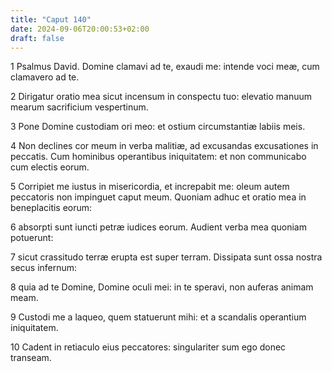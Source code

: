 ```yaml
---
title: "Caput 140"
date: 2024-09-06T20:00:53+02:00
draft: false
---
```



1 Psalmus David. Domine clamavi ad te, exaudi me: intende voci meæ, cum clamavero ad te.

2 Dirigatur oratio mea sicut incensum in conspectu tuo: elevatio manuum mearum sacrificium vespertinum.

3 Pone Domine custodiam ori meo: et ostium circumstantiæ labiis meis.

4 Non declines cor meum in verba malitiæ, ad excusandas excusationes in peccatis. Cum hominibus operantibus iniquitatem: et non communicabo cum electis eorum.

5 Corripiet me iustus in misericordia, et increpabit me: oleum autem peccatoris non impinguet caput meum. Quoniam adhuc et oratio mea in beneplacitis eorum:

6 absorpti sunt iuncti petræ iudices eorum. Audient verba mea quoniam potuerunt:

7 sicut crassitudo terræ erupta est super terram. Dissipata sunt ossa nostra secus infernum:

8 quia ad te Domine, Domine oculi mei: in te speravi, non auferas animam meam.

9 Custodi me a laqueo, quem statuerunt mihi: et a scandalis operantium iniquitatem.

10 Cadent in retiaculo eius peccatores: singulariter sum ego donec transeam.

